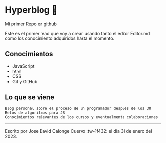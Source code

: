 # Hyperblog  👻
Mi primer Repo en github

Este es el primer read que voy a crear, usando tanto el editor Editor.md como los conocimiento adquiridos hasta el momento.

## Conocimientos
* JavaScript
* html
* CSS
* Git y GitHub

## Lo que se viene
	Blog personal sobre el proceso de un programador despues de los 30
	Retos de algoritmos para JS
	Conocimientos relevantes de los cursos y eventualmente colaboraciones


---
Escrito por Jose David Calonge Cuervo  :tw-1f432:  el dia 31 de enero del 2023.
